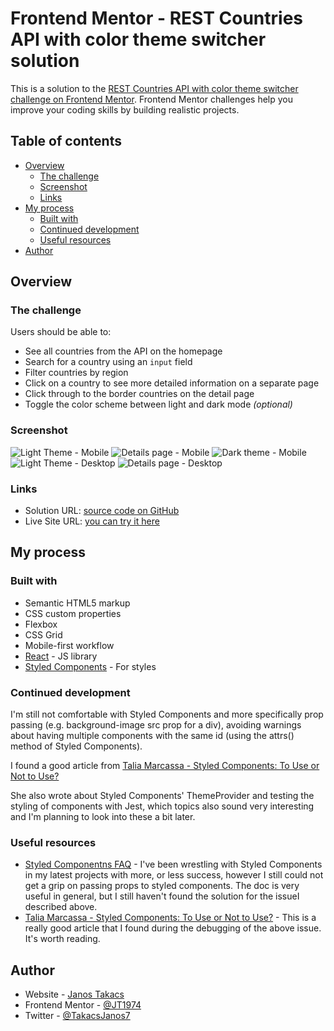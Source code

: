 # Frontend Mentor - REST Countries API with color theme switcher solution

This is a solution to the [REST Countries API with color theme switcher challenge on Frontend Mentor](https://www.frontendmentor.io/challenges/rest-countries-api-with-color-theme-switcher-5cacc469fec04111f7b848ca). Frontend Mentor challenges help you improve your coding skills by building realistic projects.

## Table of contents

-   [Overview](#overview)
    -   [The challenge](#the-challenge)
    -   [Screenshot](#screenshot)
    -   [Links](#links)
-   [My process](#my-process)
    -   [Built with](#built-with)
    -   [Continued development](#continued-development)
    -   [Useful resources](#useful-resources)
-   [Author](#author)

## Overview

### The challenge

Users should be able to:

-   See all countries from the API on the homepage
-   Search for a country using an `input` field
-   Filter countries by region
-   Click on a country to see more detailed information on a separate page
-   Click through to the border countries on the detail page
-   Toggle the color scheme between light and dark mode _(optional)_

### Screenshot

![Light Theme - Mobile](./mobile.jpg) ![Details page - Mobile](./details-mobile.jpg) ![Dark theme - Mobile](./mobile-dark.jpg)
![Light Theme - Desktop](./desktop.jpg)
![Details page - Desktop](./details-desktop.jpg)

### Links

-   Solution URL: [source code on GitHub](https://github.com/JT1974/rest-countries)
-   Live Site URL: [you can try it here](https://jt1974.github.io/rest-countries/)

## My process

### Built with

-   Semantic HTML5 markup
-   CSS custom properties
-   Flexbox
-   CSS Grid
-   Mobile-first workflow
-   [React](https://reactjs.org/) - JS library
-   [Styled Components](https://styled-components.com/) - For styles

### Continued development

I'm still not comfortable with Styled Components and more specifically prop passing (e.g. background-image src prop for a div), avoiding warnings about having multiple components with the same id (using the attrs() method of Styled Components).

I found a good article from [Talia Marcassa - Styled Components: To Use or Not to Use?](https://medium.com/building-crowdriff/styled-components-to-use-or-not-to-use-a6bb4a7ffc21)

She also wrote about Styled Components' ThemeProvider and testing the styling of components with Jest, which topics also sound very interesting and I'm planning to look into these a bit later.

### Useful resources

-   [Styled Componentns FAQ](https://styled-components.com/docs/faqs#when-to-use-attrs) - I've been wrestling with Styled Components in my latest projects with more, or less success, however I still could not get a grip on passing props to styled components. The doc is very useful in general, but I still haven't found the solution for the issueI described above.
-   [Talia Marcassa - Styled Components: To Use or Not to Use?](https://medium.com/building-crowdriff/styled-components-to-use-or-not-to-use-a6bb4a7ffc21) - This is a really good article that I found during the debugging of the above issue. It's worth reading.

## Author

-   Website - [Janos Takacs](https://github.com/JT1974)
-   Frontend Mentor - [@JT1974](https://www.frontendmentor.io/profile/JT1974)
-   Twitter - [@TakacsJanos7](https://twitter.com/TakacsJanos7)

